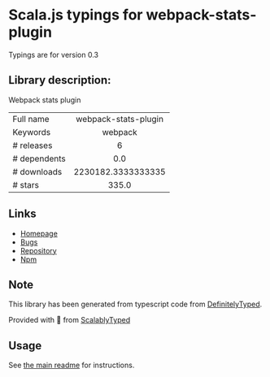 
# Scala.js typings for webpack-stats-plugin

Typings are for version 0.3

## Library description:
Webpack stats plugin

|                    |                 |
| ------------------ | :-------------: |
| Full name          | webpack-stats-plugin |
| Keywords           | webpack |
| # releases         | 6 |
| # dependents       | 0.0 |
| # downloads        | 2230182.3333333335 |
| # stars            | 335.0 |

## Links
- [Homepage](https://github.com/FormidableLabs/webpack-stats-plugin#readme)
- [Bugs](https://github.com/FormidableLabs/webpack-stats-plugin/issues)
- [Repository](https://github.com/FormidableLabs/webpack-stats-plugin)
- [Npm](https://www.npmjs.com/package/webpack-stats-plugin)
    


## Note
This library has been generated from typescript code from [DefinitelyTyped](https://definitelytyped.org).

Provided with :purple_heart: from [ScalablyTyped](https://github.com/oyvindberg/ScalablyTyped)

## Usage
See [the main readme](../../readme.md) for instructions.


